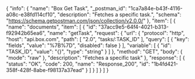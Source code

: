 {
  "info": {
    "name": "Box Get Task",
    "_postman_id": "1ca7a84e-b43f-4116-a08c-e38fd114cf10",
    "description": "Fetches a specific task.",
    "schema": "https://schema.getpostman.com/json/collection/v2.0.0/"
  },
  "item": [
    {
      "name": "documents",
      "item": [
        {
          "id": "37acc9e5-64f4-4021-b313-f92942b65ea6",
          "name": "getTask",
          "request": {
            "url": {
              "protocol": "http",
              "host": "api.box.com",
              "path": [
                "2.0",
                "tasks/:TASK_ID"
              ],
              "query": [
                {
                  "key": "fields",
                  "value": "%7B%7D",
                  "disabled": false
                }
              ],
              "variable": [
                {
                  "id": "TASK_ID",
                  "value": "{}",
                  "type": "string"
                }
              ]
            },
            "method": "GET",
            "body": {
              "mode": "raw"
            },
            "description": "Fetches a specific task"
          },
          "response": [
            {
              "status": "OK",
              "code": 200,
              "name": "Response_200",
              "id": "1b4fd421-358f-428f-8abe-f98137a37ead"
            }
          ]
        }
      ]
    }
  ]
}
